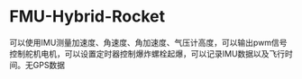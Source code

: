 # FMU-Hybrid-Rocket
可以使用IMU测量加速度、角速度、角加速度、气压计高度，可以输出pwm信号控制舵机电机，可以设置定时器控制爆炸螺栓起爆，可以记录IMU数据以及飞行时间。无GPS数据
